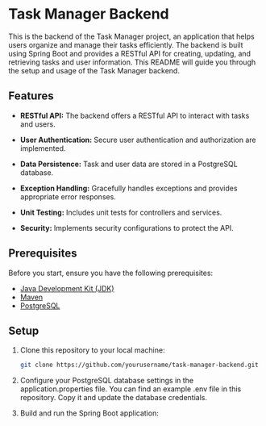 # Task Manager Backend

This is the backend of the Task Manager project, an application that helps users organize and manage their tasks efficiently. The backend is built using Spring Boot and provides a RESTful API for creating, updating, and retrieving tasks and user information. This README will guide you through the setup and usage of the Task Manager backend.

## Features

- **RESTful API:** The backend offers a RESTful API to interact with tasks and users.

- **User Authentication:** Secure user authentication and authorization are implemented.

- **Data Persistence:** Task and user data are stored in a PostgreSQL database.

- **Exception Handling:** Gracefully handles exceptions and provides appropriate error responses.

- **Unit Testing:** Includes unit tests for controllers and services.

- **Security:** Implements security configurations to protect the API.

## Prerequisites

Before you start, ensure you have the following prerequisites:

- [Java Development Kit (JDK)](https://www.oracle.com/java/technologies/javase-downloads.html)
- [Maven](https://maven.apache.org/download.cgi)
- [PostgreSQL](https://www.postgresql.org/download/)

## Setup

1. Clone this repository to your local machine:

   ```bash
   git clone https://github.com/yourusername/task-manager-backend.git

   ```

2. Configure your PostgreSQL database settings in the application.properties file. You can find an example .env file in this repository. Copy it and update the database credentials.

3. Build and run the Spring Boot application:

```mvn spring-boot:run

```

